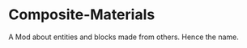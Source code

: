 Composite-Materials
===================

A Mod about entities and blocks made from others. Hence the name.
